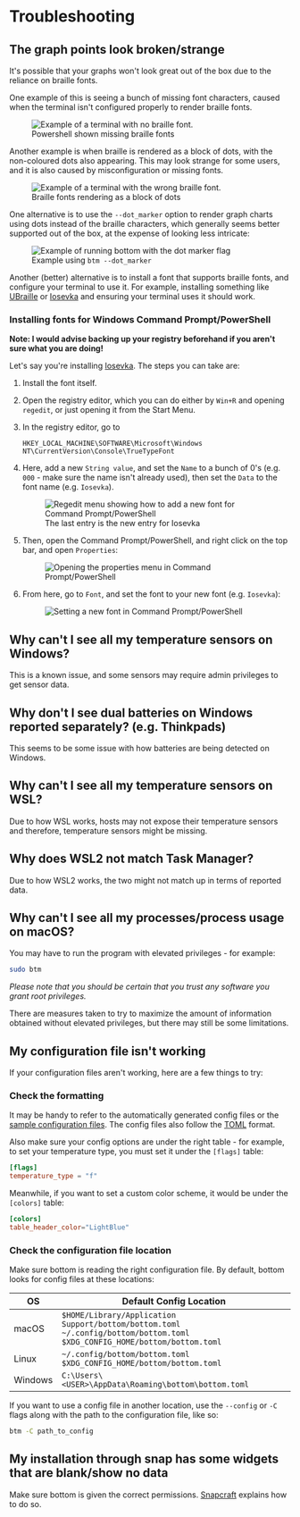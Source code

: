 # Troubleshooting

## The graph points look broken/strange

It's possible that your graphs won't look great out of the box due to the reliance on braille fonts.

One example of this is seeing a bunch of missing font characters, caused when the terminal isn't configured properly to render braille fonts.

<figure>
    <img src="../assets/screenshots/troubleshooting/no_braille.webp" alt="Example of a terminal with no braille font."/>
    <figcaption>Powershell shown missing braille fonts</figcaption>
</figure>

Another example is when braille is rendered as a block of dots, with the non-coloured dots also appearing. This may look strange for some users, and it is also caused by misconfiguration or missing fonts.

<figure>
    <img src="../assets/screenshots/troubleshooting/weird_braille.webp" alt="Example of a terminal with the wrong braille font."/>
    <figcaption>Braille fonts rendering as a block of dots</figcaption>
</figure>

One alternative is to use the `--dot_marker` option to render graph charts using dots instead of the braille characters, which generally seems better supported out of the box,
at the expense of looking less intricate:

<figure>
    <img src="../assets/screenshots/troubleshooting/dots.webp" alt="Example of running bottom with the dot marker flag"/>
    <figcaption>Example using <code>btm --dot_marker</code></figcaption>
</figure>

Another (better) alternative is to install a font that supports braille fonts, and configure your terminal to use it. For example, installing
something like [UBraille](https://yudit.org/download/fonts/UBraille/) or [Iosevka](https://github.com/be5invis/Iosevka)
and ensuring your terminal uses it should work.

### Installing fonts for Windows Command Prompt/PowerShell

**Note: I would advise backing up your registry beforehand if you aren't sure what you are doing!**

Let's say you're installing [Iosevka](https://github.com/be5invis/Iosevka). The steps you can take are:

1. Install the font itself.
2. Open the registry editor, which you can do either by `Win+R` and opening `regedit`, or just opening it from the Start Menu.
3. In the registry editor, go to

   ```
   HKEY_LOCAL_MACHINE\SOFTWARE\Microsoft\Windows NT\CurrentVersion\Console\TrueTypeFont
   ```

4. Here, add a new `String value`, and set the `Name` to a bunch of 0's (e.g. `000` - make sure the name isn't already used), then set the `Data` to the font name (e.g. `Iosevka`).

    <figure>
    <img src="../assets/screenshots/troubleshooting/regedit_fonts.webp" alt="Regedit menu showing how to add a new font for Command Prompt/PowerShell"/>
    <figcaption>The last entry is the new entry for Iosevka</code></figcaption>
    </figure>

5. Then, open the Command Prompt/PowerShell, and right click on the top bar, and open `Properties`:

    <figure>
    <img src="../assets/screenshots/troubleshooting/cmd_prompt_props.webp" alt="Opening the properties menu in Command Prompt/PowerShell"/>
    </figure>

6. From here, go to `Font`, and set the font to your new font (e.g. `Iosevka`):

    <figure>
    <img src="../assets/screenshots/troubleshooting/cmd_prompt_font.webp" alt="Setting a new font in Command Prompt/PowerShell"/>
    </figure>

## Why can't I see all my temperature sensors on Windows?

This is a known issue, and some sensors may require admin privileges to get sensor data.

## Why don't I see dual batteries on Windows reported separately? (e.g. Thinkpads)

This seems to be some issue with how batteries are being detected on Windows.

## Why can't I see all my temperature sensors on WSL?

Due to how WSL works, hosts may not expose their temperature sensors and therefore, temperature sensors might be missing.

## Why does WSL2 not match Task Manager?

Due to how WSL2 works, the two might not match up in terms of reported data.

## Why can't I see all my processes/process usage on macOS?

You may have to run the program with elevated privileges - for example:

```bash
sudo btm
```

_Please note that you should be certain that you trust any software you grant root privileges._

There are measures taken to try to maximize the amount of information obtained without elevated privileges, but there may still be some limitations.

## My configuration file isn't working

If your configuration files aren't working, here are a few things to try:

### Check the formatting

It may be handy to refer to the automatically generated config files or the [sample configuration files](https://github.com/ClementTsang/bottom/tree/master/sample_configs).
The config files also follow the [TOML](https://toml.io/en/) format.

Also make sure your config options are under the right table - for example, to set your temperature type, you must set it under the `[flags]` table:

```toml
[flags]
temperature_type = "f"
```

Meanwhile, if you want to set a custom color scheme, it would be under the `[colors]` table:

```toml
[colors]
table_header_color="LightBlue"
```

### Check the configuration file location

Make sure bottom is reading the right configuration file. By default, bottom looks for config files at these locations:

| OS      | Default Config Location                                                                                                                |
| ------- | -------------------------------------------------------------------------------------------------------------------------------------- |
| macOS   | `$HOME/Library/Application Support/bottom/bottom.toml`<br/> `~/.config/bottom/bottom.toml` <br/> `$XDG_CONFIG_HOME/bottom/bottom.toml` |
| Linux   | `~/.config/bottom/bottom.toml` <br/> `$XDG_CONFIG_HOME/bottom/bottom.toml`                                                             |
| Windows | `C:\Users\<USER>\AppData\Roaming\bottom\bottom.toml`                                                                                   |

If you want to use a config file in another location, use the `--config` or `-C` flags along with the path to the configuration file, like so:

```bash
btm -C path_to_config
```

## My installation through snap has some widgets that are blank/show no data

Make sure bottom is given the correct permissions. [Snapcraft](https://snapcraft.io/docs/interface-management) explains how to do so.
